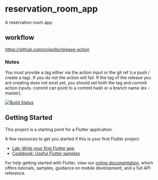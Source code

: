 # reservation_room_app

A reservation room app.

## workflow

https://github.com/ncipollo/release-action

### Notes
You must provide a tag either via the action input or the git ref (i.e push / create a tag). If you do not the action will fail.
If the tag of the release you are creating does not exist yet, you should set both the tag and commit action inputs. commit can point to a commit hash or a branch name (ex - master).

[![Build Status](https://github.com/jesshaw/reservation_room_app/flutter_actions/workflows/main/badge.svg?branch=master)](https://github.com/jesshaw/reservation_room_app/flutter_actions/actions?query=workflow%3A"main"+branch%3Amaster)
## Getting Started

This project is a starting point for a Flutter application.

A few resources to get you started if this is your first Flutter project:

- [Lab: Write your first Flutter app](https://flutter.dev/docs/get-started/codelab)
- [Cookbook: Useful Flutter samples](https://flutter.dev/docs/cookbook)

For help getting started with Flutter, view our
[online documentation](https://flutter.dev/docs), which offers tutorials,
samples, guidance on mobile development, and a full API reference.
